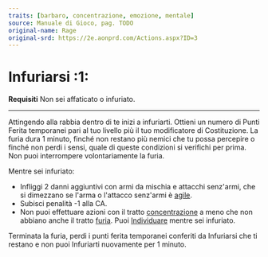 ```yaml
---
traits: [barbaro, concentrazione, emozione, mentale]
source: Manuale di Gioco, pag. TODO
original-name: Rage
original-srd: https://2e.aonprd.com/Actions.aspx?ID=3
---
```


# Infuriarsi :1:

**Requisiti** Non sei affaticato o infuriato.

---

Attingendo alla rabbia dentro di te inizi a infuriarti. Ottieni un numero di
Punti Ferita temporanei pari al tuo livello più il tuo modificatore di
Costituzione. La furia dura 1 minuto, finché non restano più nemici che tu possa
percepire o finché non perdi i sensi, quale di queste condizioni si verifichi
per prima. Non puoi interrompere volontariamente la furia.

Mentre sei infuriato:

- Infliggi 2 danni aggiuntivi con armi da mischia e attacchi senz'armi, che si
  dimezzano se l'arma o l'attacco senz'armi è [agile](/tratti/agile).
- Subisci penalità -1 alla CA.
- Non puoi effettuare azioni con il tratto
  [concentrazione](/tratti/concentrazione) a meno che non abbiano anche il
  tratto [furia](/tratti/furia). Puoi [Individuare](/azioni/base/individuare)
  mentre sei infuriato.

Terminata la furia, perdi i punti ferita temporanei conferiti da Infuriarsi che
ti restano e non puoi Infuriarti nuovamente per 1 minuto.
